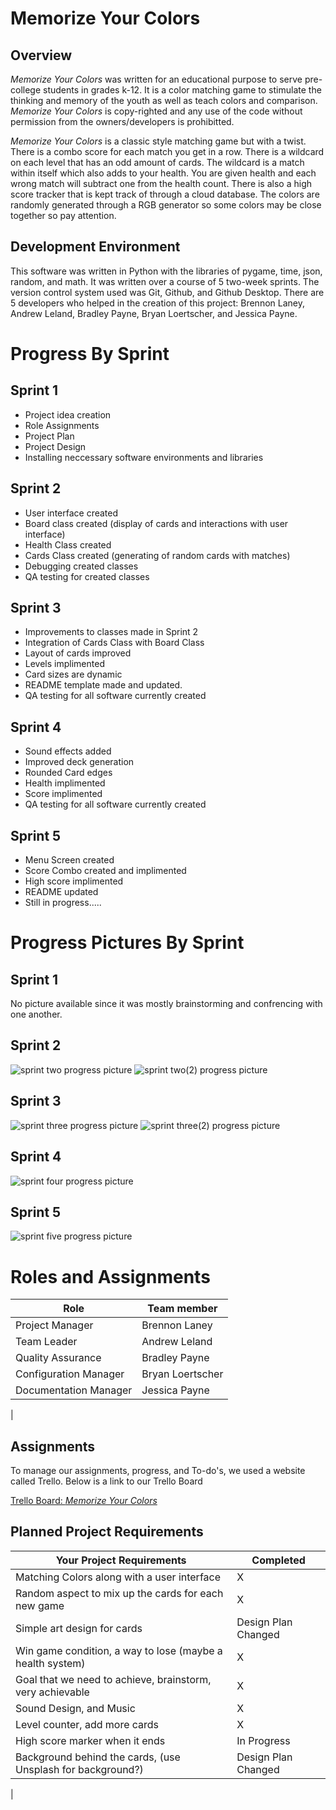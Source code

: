 # Memorize Your Colors

## Overview

*Memorize Your Colors* was written for an educational purpose to serve pre-college students in grades k-12. It is a color matching game to stimulate the thinking and memory of the youth as well as teach colors and comparison. *Memorize Your Colors* is copy-righted and any use of the code without permission from the owners/developers is prohibitted. 

*Memorize Your Colors* is a classic style matching game but with a twist. There is a combo score for each match you get in a row. There is a wildcard on each level that has an odd amount of cards. The wildcard is a match within itself which also adds to your health. You are given health and each wrong match will subtract one from the health count. There is also a high score tracker that is kept track of through a cloud database. The colors are randomly generated through a RGB generator so some colors may be close together so pay attention. 

## Development Environment

This software was written in Python with the libraries of pygame, time, json, random, and math. It was written over a course of 5 two-week sprints. The version control system used was Git, Github, and Github Desktop. There are 5 developers who helped in the creation of this project: Brennon Laney, Andrew Leland, Bradley Payne, Bryan Loertscher, and Jessica Payne.

# Progress By Sprint 
## Sprint 1
* Project idea creation
* Role Assignments
* Project Plan
* Project Design
* Installing neccessary software environments and libraries
## Sprint 2
* User interface created
* Board class created (display of cards and interactions with user interface)
* Health Class created
* Cards Class created (generating of random cards with matches)
* Debugging created classes
* QA testing for created classes
## Sprint 3
* Improvements to classes made in Sprint 2
* Integration of Cards Class with Board Class
* Layout of cards improved
* Levels implimented
* Card sizes are dynamic
* README template made and updated.
* QA testing for all software currently created
## Sprint 4
* Sound effects added
* Improved deck generation
* Rounded Card edges
* Health implimented
* Score implimented
* QA testing for all software currently created
## Sprint 5
* Menu Screen created
* Score Combo created and implimented
* High score implimented
* README updated
* Still in progress.....
# Progress Pictures By Sprint

## Sprint 1
No picture available since it was mostly brainstorming and confrencing with one another.
## Sprint 2
![sprint two progress picture](pictures/sprint2.png)
![sprint two(2) progress picture](pictures/sprint2.1.png)
## Sprint 3
![sprint three progress picture](pictures/sprint3.png)
![sprint three(2) progress picture](pictures/sprint3.1.png)
## Sprint 4
![sprint four progress picture](pictures/sprint4.png)
## Sprint 5
![sprint five progress picture](pictures/sprint5.png)

# Roles and Assignments

Role | Team member
-------- | -------- 
Project Manager | Brennon Laney
Team Leader | Andrew Leland 
Quality Assurance | Bradley Payne
Configuration Manager | Bryan Loertscher
Documentation Manager | Jessica Payne
 |
<!--- Graphic Designer |	Gergo M  Commented out until he does something on the prodject-->

## Assignments 
To manage our assignments, progress, and To-do's, we used a website called Trello. Below is a link to our Trello Board
 
[Trello Board: *Memorize Your Colors*](https://trello.com/b/Lzs0ir4K/memorize-your-colors) 

## Planned Project Requirements
Your Project Requirements | Completed
------------------------- | ---------
Matching Colors along with a user interface | X
Random aspect to mix up the cards for each new game | X
Simple art design for cards |  Design Plan Changed
Win game condition, a way to lose (maybe a health system) | X
Goal that we need to achieve, brainstorm, very achievable | X
Sound Design, and Music | X
Level counter, add more cards | X
High score marker when it ends | In Progress
Background behind the cards, (use Unsplash for background?) | Design Plan Changed
 |